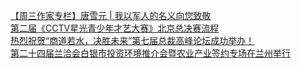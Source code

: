   
[【周三作家专栏】唐雪元 | 我以军人的名义向您致敬](http://www.dianyue.me/archives/067/u9cnca0r0qeismgv/)  
[第二届《CCTV星光青少年才艺大赛》北京总决赛流程](http://www.dianyue.me/archives/880/2yef76t89erodnju/)  
[热烈祝贺“商道若水，决胜未来”第七届总裁高峰论坛成功举办！](http://www.dianyue.me/archives/561/531ks2uv2y9igfb6/)  
[第二十四届兰洽会白银市投资环境推介会暨农业产业签约专场在兰州举行](http://www.dianyue.me/archives/110/1ve397kmnq4t58n5/)